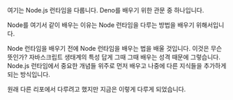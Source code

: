 여기는 Node.js 런타임을 다룹니다. Deno를 배우기 위한 관문 중 하나입니다.

Node를 여기서 같이 배우는 이유는 Node 런타임을 다루는 방법을 배우기 위해서입니다.

Node 런타임을 배우기 전에 Node 런타임을 배우는 법을 배울 것입니다. 이것은 무슨 뜻인가? 자바스크립트 생태계의 특성 답게 그때 그때 배우는 성격 때문에 그렇습니다. Node.js 런타임에서 중요한 개념들 위주로 먼저 배우고 나중에 다른 지식들을 추가하게 되는 방식입니다.

원래 다른 리포에서 다루려고 했지만 지금은 이렇게 다루게 되었습니다.

